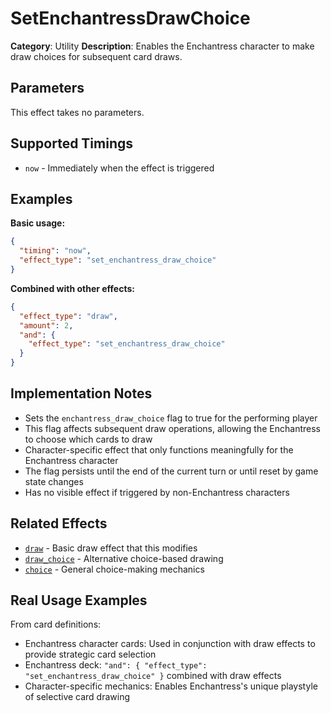 # SetEnchantressDrawChoice

**Category**: Utility
**Description**: Enables the Enchantress character to make draw choices for subsequent card draws.

## Parameters

This effect takes no parameters.

## Supported Timings

- `now` - Immediately when the effect is triggered

## Examples

**Basic usage:**
```json
{
  "timing": "now",
  "effect_type": "set_enchantress_draw_choice"
}
```

**Combined with other effects:**
```json
{
  "effect_type": "draw",
  "amount": 2,
  "and": {
    "effect_type": "set_enchantress_draw_choice"
  }
}
```

## Implementation Notes

- Sets the `enchantress_draw_choice` flag to true for the performing player
- This flag affects subsequent draw operations, allowing the Enchantress to choose which cards to draw
- Character-specific effect that only functions meaningfully for the Enchantress character
- The flag persists until the end of the current turn or until reset by game state changes
- Has no visible effect if triggered by non-Enchantress characters

## Related Effects

- [`draw`](../cards/draw.md) - Basic draw effect that this modifies
- [`draw_choice`](../cards/draw_choice.md) - Alternative choice-based drawing
- [`choice`](../choice/choice.md) - General choice-making mechanics

## Real Usage Examples

From card definitions:
- Enchantress character cards: Used in conjunction with draw effects to provide strategic card selection
- Enchantress deck: `"and": { "effect_type": "set_enchantress_draw_choice" }` combined with draw effects
- Character-specific mechanics: Enables Enchantress's unique playstyle of selective card drawing